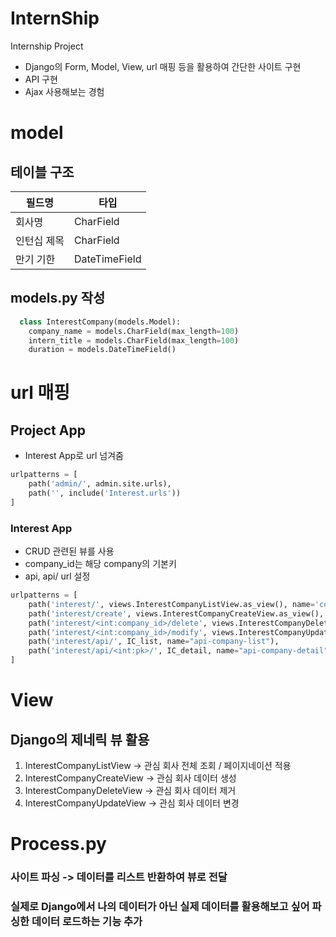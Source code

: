 # InternShip
Internship Project
- Django의 Form, Model, View, url 매핑 등을 활용하여 간단한 사이트 구현
- API 구현 
- Ajax 사용해보는 경험

# model
## 테이블 구조
| 필드명 | 타입 |
| ------ | --- |
| 회사명 | CharField |
| 인턴십 제목 | CharField |
| 만기 기한 | DateTimeField |

## models.py 작성
``` python
  class InterestCompany(models.Model):
    company_name = models.CharField(max_length=100)
    intern_title = models.CharField(max_length=100)
    duration = models.DateTimeField()
```

# url 매핑
## Project App
- Interest App로 url 넘겨줌
``` python
urlpatterns = [
    path('admin/', admin.site.urls),
    path('', include('Interest.urls'))
]
```

### Interest App
- CRUD 관련된 뷰를 사용
- company_id는 해당 company의 기본키
- api, api/<pk> url 설정

``` python
urlpatterns = [
    path('interest/', views.InterestCompanyListView.as_view(), name='company-list'),
    path('interest/create', views.InterestCompanyCreateView.as_view(), name='company-create'),
    path('interest/<int:company_id>/delete', views.InterestCompanyDeleteView.as_view(), name='company-delete'),
    path('interest/<int:company_id>/modify', views.InterestCompanyUpdateView.as_view(), name='company-modify'),
    path('interest/api/', IC_list, name="api-company-list"),
    path('interest/api/<int:pk>/', IC_detail, name="api-company-detail"),
]
```

# View
## Django의 제네릭 뷰 활용
1. InterestCompanyListView -> 관심 회사 전체 조회 / 페이지네이션 적용
2. InterestCompanyCreateView -> 관심 회사 데이터 생성
3. InterestCompanyDeleteView -> 관심 회사 데이터 제거
4. InterestCompanyUpdateView -> 관심 회사 데이터 변경

# Process.py
### 사이트 파싱 -> 데이터를 리스트 반환하여 뷰로 전달
### 실제로 Django에서 나의 데이터가 아닌 실제 데이터를 활용해보고 싶어 파싱한 데이터 로드하는 기능 추가 
